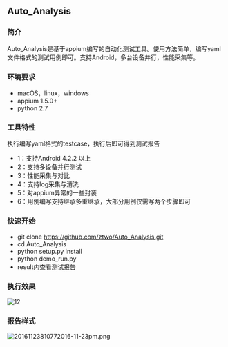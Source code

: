 ## Auto_Analysis

### 简介
Auto_Analysis是基于appium编写的自动化测试工具。使用方法简单，编写yaml文件格式的测试用例即可。支持Android，多台设备并行，性能采集等。

### 环境要求

* macOS，linux，windows
* appium 1.5.0+
* python 2.7 

### 工具特性

执行编写yaml格式的testcase，执行后即可得到测试报告

* 1：支持Android 4.2.2 以上
* 2：支持多设备并行测试
* 3：性能采集与对比
* 4：支持log采集与清洗
* 5：对appium异常的一些封装
* 6：用例编写支持继承多重继承，大部分用例仅需写两个步骤即可

### 快速开始

* git clone https://github.com/ztwo/Auto_Analysis.git
* cd Auto_Analysis
* python setup.py install
* python demo_run.py
* result内查看测试报告

### 执行效果
![12](http://7xwbkf.com1.z0.glb.clouddn.com/2016-11-11%2017.22.53.gif)

### 报告样式 
![20161123810772016-11-23pm.png](http://7xwbkf.com1.z0.glb.clouddn.com/20161123810772016-11-23pm.png)
